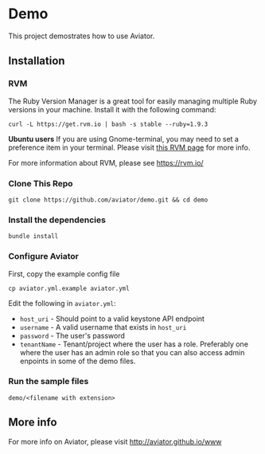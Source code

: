 Demo
====

This project demostrates how to use Aviator.


## Installation

### RVM

The Ruby Version Manager is a great tool for easily managing 
multiple Ruby versions in your machine. Install it with the
following command:

    curl -L https://get.rvm.io | bash -s stable --ruby=1.9.3

**Ubuntu users** If you are using Gnome-terminal, you may need to
set a preference item in your terminal. Please visit [this RVM page](https://rvm.io/integration/gnome-terminal) for more info.

For more information about RVM, please see https://rvm.io/

### Clone This Repo

    git clone https://github.com/aviator/demo.git && cd demo

### Install the dependencies

    bundle install

### Configure Aviator

First, copy the example config file

    cp aviator.yml.example aviator.yml

Edit the following in `aviator.yml`:

* `host_uri` - Should point to a valid keystone API endpoint
* `username` - A valid username that exists in `host_uri`
* `password` - The user's password
* `tenantName` - Tenant/project where the user has a role. Preferably one where the user has an admin role so that you can also access admin enpoints in some of the demo files.
    

### Run the sample files

    demo/<filename with extension>
    

## More info

For more info on Aviator, please visit http://aviator.github.io/www
